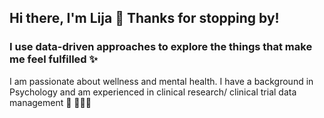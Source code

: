 ## Hi there, I'm Lija 👋 Thanks for stopping by! 

### I use data-driven approaches to explore the things that make me feel fulfilled ✨ 

I am passionate about wellness and mental health. I have a background in Psychology and am experienced in clinical research/ clinical trial data management 🍃 🧘🏻‍♀️ 





<!--
**lijahoffman/lijahoffman** is a ✨ _special_ ✨ repository because its `README.md` (this file) appears on your GitHub profile.

Here are some ideas to get you started:

- 🔭 I’m currently working on ...
- 🌱 I’m currently learning ...
- 👯 I’m looking to collaborate on ...
- 🤔 I’m looking for help with ...
- 💬 Ask me about ...
- 📫 How to reach me: ...
- 😄 Pronouns: ...
- ⚡ Fun fact: ...
-->
